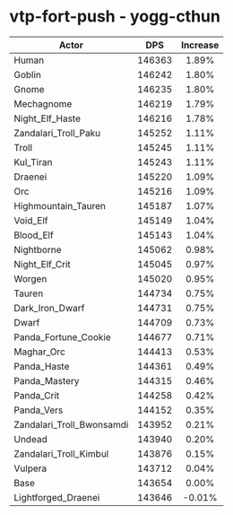 # vtp-fort-push - yogg-cthun
| Actor | DPS | Increase |
|---|:---:|:---:|
|Human|146363|1.89%|
|Goblin|146242|1.80%|
|Gnome|146235|1.80%|
|Mechagnome|146219|1.79%|
|Night_Elf_Haste|146216|1.78%|
|Zandalari_Troll_Paku|145252|1.11%|
|Troll|145245|1.11%|
|Kul_Tiran|145243|1.11%|
|Draenei|145220|1.09%|
|Orc|145216|1.09%|
|Highmountain_Tauren|145187|1.07%|
|Void_Elf|145149|1.04%|
|Blood_Elf|145143|1.04%|
|Nightborne|145062|0.98%|
|Night_Elf_Crit|145045|0.97%|
|Worgen|145020|0.95%|
|Tauren|144734|0.75%|
|Dark_Iron_Dwarf|144731|0.75%|
|Dwarf|144709|0.73%|
|Panda_Fortune_Cookie|144677|0.71%|
|Maghar_Orc|144413|0.53%|
|Panda_Haste|144361|0.49%|
|Panda_Mastery|144315|0.46%|
|Panda_Crit|144258|0.42%|
|Panda_Vers|144152|0.35%|
|Zandalari_Troll_Bwonsamdi|143952|0.21%|
|Undead|143940|0.20%|
|Zandalari_Troll_Kimbul|143876|0.15%|
|Vulpera|143712|0.04%|
|Base|143654|0.00%|
|Lightforged_Draenei|143646|-0.01%|
